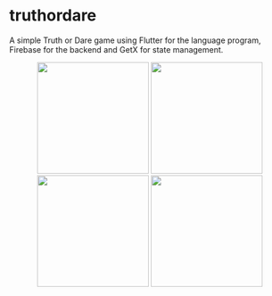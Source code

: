 # truthordare

A simple Truth or Dare game using Flutter for the language program, Firebase for the backend and GetX for state management.

<p align="center">
  <img src="https://github.com/user-attachments/assets/724acbff-e11c-43a1-803e-9a87c115a975" width="200"/>
  <img src="https://github.com/user-attachments/assets/5e2ec5e1-53ae-4fd1-a3f1-bf9631bc4ff6" width="200"/>
  <img src="https://github.com/user-attachments/assets/2b4aed93-2509-4e6b-a12e-cdac1490ffa0" width="200"/>
  <img src="https://github.com/user-attachments/assets/ff2551a0-5fa8-40f9-941e-e47a2744746b" width="200"/>
</p>

